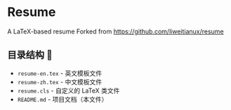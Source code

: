 # Resume
A LaTeX-based resume
Forked from https://github.com/liweitianux/resume

## 目录结构 📂

- `resume-en.tex`   - 英文模板文件
- `resume-zh.tex`   - 中文模板文件
- `resume.cls`      - 自定义的 LaTeX 类文件
- `README.md`       - 项目文档（本文件）

